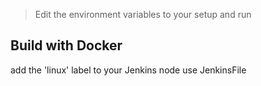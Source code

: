 > Edit the environment variables to your setup and run

## Build with Docker

add the 'linux' label to your Jenkins node 
use JenkinsFile

